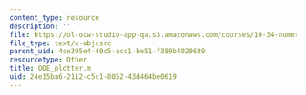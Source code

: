 ```yaml
---
content_type: resource
description: ''
file: https://ol-ocw-studio-app-qa.s3.amazonaws.com/courses/10-34-numerical-methods-applied-to-chemical-engineering-fall-2015/24e15ba62112c5c1805243d464be0619_ODE_plotter.m
file_type: text/x-objcsrc
parent_uid: 4ce395e4-40c5-acc1-be51-f389b4029689
resourcetype: Other
title: ODE_plotter.m
uid: 24e15ba6-2112-c5c1-8052-43d464be0619
---
```

